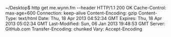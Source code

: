 ~/Desktop$ http get me.wynn.fm --header
HTTP/1.1 200 OK
Cache-Control: max-age=600
Connection: keep-alive
Content-Encoding: gzip
Content-Type: text/html
Date: Thu, 18 Apr 2013 04:52:34 GMT
Expires: Thu, 18 Apr 2013 05:02:34 GMT
Last-Modified: Sun, 06 Jan 2013 19:48:53 GMT
Server: GitHub.com
Transfer-Encoding: chunked
Vary: Accept-Encoding
